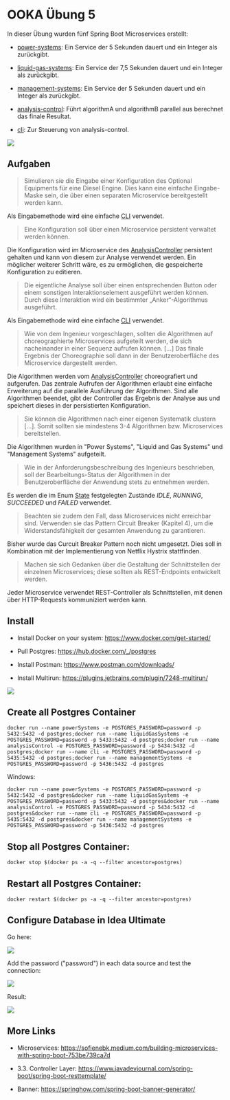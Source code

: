 # OOKA Übung 5

In dieser Übung wurden fünf Spring Boot Microservices erstellt:

- [power-systems](power-systems): Ein Service der 5 Sekunden dauert und ein Integer als zurückgibt.

- [liquid-gas-systems](liquid-gas-systems): Ein Service der 7,5 Sekunden dauert und ein Integer als zurückgibt.

- [management-systems](management-systems): Ein Service der 5 Sekunden dauert und ein Integer als zurückgibt.

- [analysis-control](analysis-control): Führt algorithmA und algorithmB parallel aus berechnet das finale Resultat.

- [cli](cli): Zur Steuerung von analysis-control.

![](img/uml.png)

## Aufgaben

> Simulieren sie die Eingabe einer Konfiguration des Optional Equipments für eine Diesel Engine.
> Dies kann eine einfache Eingabe-Maske sein, die über einen separaten Microservice
> bereitgestellt werden kann.

Als Eingabemethode wird eine einfache [CLI](cli/src/main/java/com/ooka/cli/Cli.java) verwendet.

> Eine Konfiguration soll über einen Microservice persistent verwaltet werden können.

Die Konfiguration wird im Microservice des
[AnalysisController](analysis-control/src/main/java/com/ooka/analysis/AnalysisController.java) persistent gehalten
und kann von diesem zur Analyse verwendet werden. Ein möglicher weiterer Schritt wäre, es zu ermöglichen, die
gespeicherte Konfiguration zu editieren.

> Die eigentliche Analyse soll über einen entsprechenden Button oder einem sonstigen
> Interaktionselement ausgeführt werden können. Durch diese Interaktion wird ein bestimmter
> „Anker“-Algorithmus ausgeführt.

Als Eingabemethode wird eine einfache [CLI](cli/src/main/java/com/ooka/cli/Cli.java) verwendet.

> Wie von dem Ingenieur vorgeschlagen, sollten die Algorithmen auf choreographierte Microservices
> aufgeteilt werden, die sich nacheinander in einer Sequenz aufrufen können. [...]
> Das finale Ergebnis der Choreographie soll dann in der Benutzeroberfläche des Microservice
> dargestellt werden.

Die Algorithmen werden
vom [AnalysisController](analysis-control/src/main/java/com/ooka/analysis/AnalysisController.java)
choreografiert und aufgerufen. Das zentrale Aufrufen der Algorithmen erlaubt eine einfache Erweiterung
auf die parallele Ausführung der Algorithmen. Sind alle Algorithmen beendet, gibt der Controller das Ergebnis der
Analyse aus und speichert dieses in der persistierten Konfiguration.

> Sie können die Algorithmen nach einer eigenen Systematik clustern [...]. Somit sollten sie
> mindestens 3-4 Algorithmen bzw. Microservices bereitstellen.

Die Algorithmen wurden in "Power Systems", "Liquid and  Gas Systems" und "Management Systems" aufgeteilt.

> Wie in der Anforderungsbeschreibung des Ingenieurs beschrieben, soll der Bearbeitungs-Status
> der Algorithmen in der Benutzeroberfläche der Anwendung stets zu entnehmen werden.

Es werden die im Enum [State](analysis-control/src/main/java/com/ooka/analysis/State.java) festgelegten
Zustände *IDLE*, *RUNNING*, *SUCCEEDED* und *FAILED* verwendet.

> Beachten sie zudem den Fall, dass Microservices nicht erreichbar sind. Verwenden sie das
> Pattern Circuit Breaker (Kapitel 4), um die Widerstandsfähigkeit der gesamten Anwendung
> zu garantieren.

Bisher wurde das Curcuit Breaker Pattern noch nicht umgesetzt. Dies soll in Kombination mit der Implementierung
von Netflix Hystrix stattfinden.

> Machen sie sich Gedanken über die Gestaltung der Schnittstellen der einzelnen Microservices;
> diese sollten als REST-Endpoints entwickelt werden.

Jeder Microservice verwendet REST-Controller als Schnittstellen, mit denen über HTTP-Requests
kommuniziert werden kann.

## Install

- Install Docker on your system: https://www.docker.com/get-started/

- Pull Postgres: https://hub.docker.com/_/postgres

- Install Postman: https://www.postman.com/downloads/

- Install Multirun: https://plugins.jetbrains.com/plugin/7248-multirun/

![](img/multirun.png)

## Create all Postgres Container

```
docker run --name powerSystems -e POSTGRES_PASSWORD=password -p 5432:5432 -d postgres;docker run --name liquidGasSystems -e POSTGRES_PASSWORD=password -p 5433:5432 -d postgres;docker run --name analysisControl -e POSTGRES_PASSWORD=password -p 5434:5432 -d postgres;docker run --name cli -e POSTGRES_PASSWORD=password -p 5435:5432 -d postgres;docker run --name managementSystems -e POSTGRES_PASSWORD=password -p 5436:5432 -d postgres
```

Windows:

```
docker run --name powerSystems -e POSTGRES_PASSWORD=password -p 5432:5432 -d postgres&docker run --name liquidGasSystems -e POSTGRES_PASSWORD=password -p 5433:5432 -d postgres&docker run --name analysisControl -e POSTGRES_PASSWORD=password -p 5434:5432 -d postgres&docker run --name cli -e POSTGRES_PASSWORD=password -p 5435:5432 -d postgres&docker run --name managementSystems -e POSTGRES_PASSWORD=password -p 5436:5432 -d postgres
```

## Stop all Postgres Container:

```
docker stop $(docker ps -a -q --filter ancestor=postgres)
```

## Restart all Postgres Container:

```
docker restart $(docker ps -a -q --filter ancestor=postgres)
```

## Configure Database in Idea Ultimate

Go here:

![](img/db_0.png)

Add the password ("password") in each data source and test the connection:

![](img/db_1.png)

Result:

![](img/db_2.png)

## More Links

- Microservices: https://sofienebk.medium.com/building-microservices-with-spring-boot-753be739ca7d

- 3.3. Controller Layer: https://www.javadevjournal.com/spring-boot/spring-boot-resttemplate/

- Banner: https://springhow.com/spring-boot-banner-generator/
